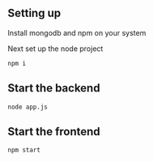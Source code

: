 ## Setting up
Install mongodb and npm on your system

Next set up the node project
```
npm i
```
## Start the backend
```
node app.js
```
## Start the frontend
```
npm start
```
